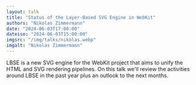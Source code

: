 ```yaml
---
layout: talk
title: "Status of the Layer-Based SVG Engine in WebKit"
authors: "Nikolas Zimmermann"
date: "2024-06-03T17:00:00"
dateiso: "2024-06-03T15:00:00"
imgsrc: "/img/talks/nikolas.webp"
imgalt: "Nikolas Zimmermann"
---
```


LBSE is a new SVG engine for the WebKit project that aims to unify the HTML and SVG rendering pipelines. On this talk we'll review the activities around LBSE in the past year plus an outlook to the next months.

